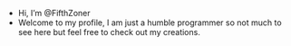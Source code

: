 - Hi, I’m @FifthZoner
- Welcome to my profile, I am just a humble programmer so not much to see here but feel free to check out my creations.

<!---
FifthZoner/FifthZoner is a ✨ special ✨ repository because its `README.md` (this file) appears on your GitHub profile.
You can click the Preview link to take a look at your changes.
--->

